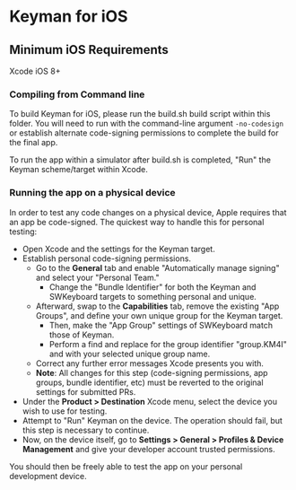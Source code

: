 # Keyman for iOS

## Minimum iOS Requirements
Xcode
iOS 8+

### Compiling from Command line
To build Keyman for iOS, please run the build.sh build script within this folder.
You will need to run with the command-line argument `-no-codesign` or establish alternate code-signing permissions to complete the build for the final app.

To run the app within a simulator after build.sh is completed, "Run" the Keyman scheme/target within Xcode.

### Running the app on a physical device
In order to test any code changes on a physical device, Apple requires that an app be code-signed.  The quickest way to handle this for personal testing:

- Open Xcode and the settings for the Keyman target.
- Establish personal code-signing permissions.
  - Go to the **General** tab and enable "Automatically manage signing" and select your "Personal Team."
	- Change the "Bundle Identifier" for both the Keyman and SWKeyboard targets to something personal and unique.
  - Afterward, swap to the **Capabilities** tab, remove the existing "App Groups", and define your own unique group for the Keyman target.  
	- Then, make the "App Group" settings of SWKeyboard match those of Keyman.
	- Perform a find and replace for the group identifier "group.KM4I" and with your selected unique group name.
  - Correct any further error messages Xcode presents you with.
  - **Note**:  All changes for this step (code-signing permissions, app groups, bundle identifier, etc) must be reverted to the original settings for submitted PRs.
- Under the **Product > Destination** Xcode menu, select the device you wish to use for testing.
- Attempt to "Run" Keyman on the device.  The operation should fail, but this step is necessary to continue.
- Now, on the device itself, go to **Settings > General > Profiles & Device Management** and give your developer account trusted permissions.

You should then be freely able to test the app on your personal development device.
